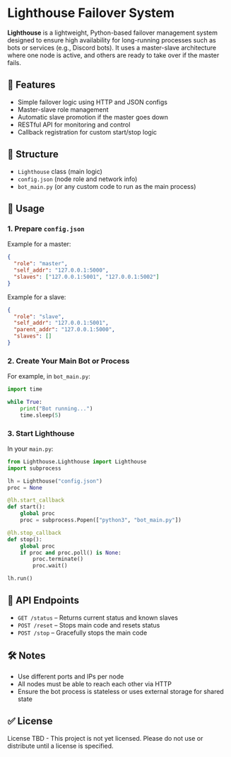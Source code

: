 
# Lighthouse Failover System

**Lighthouse** is a lightweight, Python-based failover management system designed to ensure high availability for long-running processes such as bots or services (e.g., Discord bots). It uses a master-slave architecture where one node is active, and others are ready to take over if the master fails.

## 🔧 Features

- Simple failover logic using HTTP and JSON configs
- Master-slave role management
- Automatic slave promotion if the master goes down
- RESTful API for monitoring and control
- Callback registration for custom start/stop logic

## 📁 Structure

- `Lighthouse` class (main logic)
- `config.json` (node role and network info)
- `bot_main.py` (or any custom code to run as the main process)

## 🚀 Usage

### 1. Prepare `config.json`

Example for a master:

```json
{
  "role": "master",
  "self_addr": "127.0.0.1:5000",
  "slaves": ["127.0.0.1:5001", "127.0.0.1:5002"]
}
````

Example for a slave:

```json
{
  "role": "slave",
  "self_addr": "127.0.0.1:5001",
  "parent_addr": "127.0.0.1:5000",
  "slaves": []
}
```

### 2. Create Your Main Bot or Process

For example, in `bot_main.py`:

```python
import time

while True:
    print("Bot running...")
    time.sleep(5)
```

### 3. Start Lighthouse

In your `main.py`:

```python
from Lighthouse.Lighthouse import Lighthouse
import subprocess

lh = Lighthouse("config.json")
proc = None

@lh.start_callback
def start():
    global proc
    proc = subprocess.Popen(["python3", "bot_main.py"])

@lh.stop_callback
def stop():
    global proc
    if proc and proc.poll() is None:
        proc.terminate()
        proc.wait()

lh.run()
```

## 📡 API Endpoints

* `GET /status` – Returns current status and known slaves
* `POST /reset` – Stops main code and resets status
* `POST /stop` – Gracefully stops the main code

## 🛠️ Notes

* Use different ports and IPs per node
* All nodes must be able to reach each other via HTTP
* Ensure the bot process is stateless or uses external storage for shared state

## ✅ License
License TBD - This project is not yet licensed. Please do not use or distribute until a license is specified.
